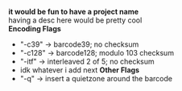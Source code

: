 <b>it would be fun to have a project name</b><br>
having a desc here would be pretty cool<br>
<b>Encoding Flags</b><br>
- "-c39" → barcode39; no checksum<br>
- "-c128" → barcode128; modulo 103 checksum<br>
- "-itf" → interleaved 2 of 5; no checksum<br>
- idk whatever i add next
<b>Other Flags</b><br>
- "-q" → insert a quietzone around the barcode